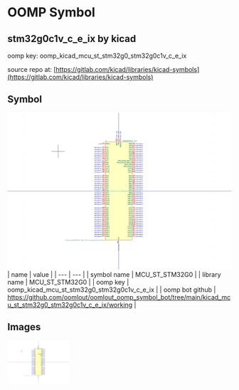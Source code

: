 # OOMP Symbol  
## stm32g0c1v_c_e_ix  by kicad  
  
oomp key: oomp_kicad_mcu_st_stm32g0_stm32g0c1v_c_e_ix  
  
source repo at: [https://gitlab.com/kicad/libraries/kicad-symbols](https://gitlab.com/kicad/libraries/kicad-symbols)  
## Symbol  
  
[![working.png](working_600.png)](working.png)  
| name | value | 
| --- | --- | 
| symbol name | MCU_ST_STM32G0 | 
| library name | MCU_ST_STM32G0 | 
| oomp key | oomp_kicad_mcu_st_stm32g0_stm32g0c1v_c_e_ix | 
| oomp bot github | https://github.com/oomlout/oomlout_oomp_symbol_bot/tree/main/kicad_mcu_st_stm32g0_stm32g0c1v_c_e_ix/working | 
## Images  
  
[![working.png](working_140.png)](working.png)  
